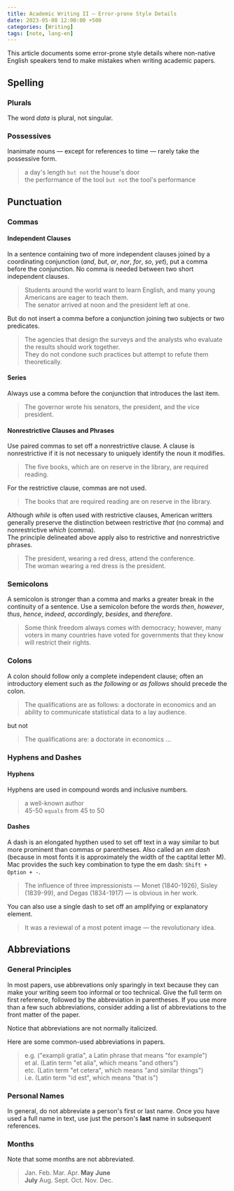 ```yaml
---
title: Academic Writing II — Error-prone Style Details
date: 2023-05-08 12:00:00 +500
categories: [Writing]
tags: [note, lang-en]
---
```


This article documents some error-prone style details where non-native English speakers tend to make mistakes when writing academic papers.

## Spelling

### Plurals

The word *data* is plural, not singular.  

### Possessives

Inanimate nouns — except for references to time — rarely take the possessive form.

> a day's length `but not` the house's door   
> the performance of the tool `but not` the tool's performance


## Punctuation

### Commas

#### Independent Clauses
In a sentence containing two of more independent clauses joined by a coordinating conjunction (*and*, *but*, *or*, *nor*, *for*, *so*, *yet*), put a comma before the conjunction. No comma is needed between two short independent clauses.

> Students around the world want to learn English, and many young Americans are eager to teach them.  
> The senator arrived at noon and the president left at one.

But do not insert a comma before a conjunction joining two subjects or two predicates.

> The agencies that design the surveys and the analysts who evaluate the results should work together.  
> They do not condone such practices but attempt to refute them theoretically.


#### Series

Always use a comma before the conjunction that introduces the last item.

> The governor wrote his senators, the president, and the vice president.

#### Nonrestrictive Clauses and Phrases

Use paired commas to set off a nonrestrictive clause. A clause is nonrestrictive if it is not necessary to uniquely identify the noun it modifies.

> The five books, which are on reserve in the library, are required reading.

For the restrictive clause, commas are not used.

> The books that are required reading are on reserve in the library.

Although *while* is often used with restrictive clauses, American writters generally preserve the distinction between restrictive *that* (no comma) and nonrestrictive *which* (comma).  
The principle delineated above apply also to restrictive and nonrestrictive phrases.

> The president, wearing a red dress, attend the conference.  
> The woman wearing a red dress is the president.


### Semicolons

A semicolon is stronger than a comma and marks a greater break in the continuity of a sentence. Use a semicolon before the words *then*, *however*, *thus*, *hence*, *indeed*, *accordingly*, *besides*, and *therefore*.

> Some think freedom always comes with democracy; however, many voters in many countries have voted for governments that they know will restrict their rights.


### Colons

A colon should follow only a complete independent clause; often an introductory element such as *the following* or *as follows* should precede the colon.

> The qualifications are as follows: a doctorate in economics and an ability to communicate statistical data to a lay audience.

but not

> The qualifications are: a doctorate in economics ...


### Hyphens and Dashes

#### Hyphens

Hyphens are used in compound words and inclusive numbers.

> a well-known author  
> 45-50 `equals` from 45 to 50

#### Dashes

A dash is an elongated hypthen used to set off text in a way similar to but more prominent than commas or parentheses. Also called an *em dash* (because in most fonts it is approximately the width of the captital letter M). Mac provides the such key combination to type the em dash: `Shift + Option + -`.

> The influence of three impressionists — Monet (1840-1926), Sisley (1839-99), and Degas (1834-1917) — is obvious in her work.

You can also use a single dash to set off an amplifying or explanatory element.

> It was a reviewal of a most potent image — the revolutionary idea.

## Abbreviations

### General Principles

In most papers, use abbrevations only sparingly in text because they can make your writing seem too informal or too technical. Give the full term on first reference, followed by the abbreviation in parentheses. If you use more than a few such abbreviations, consider adding a list of abbreviations to the front matter of the paper.

Notice that abbreviations are not normally italicized.

Here are some common-used abbreviations in papers.

> e.g. ("exampli gratia", a Latin phrase that means "for example")  
> et al. (Latin term "et alia", which means "and others")  
> etc. (Latin term "et cetera", which means "and similar things")  
> i.e. (Latin term "id est", which means "that is")  

### Personal Names

In general, do not abbreviate a person's first or last name. Once you have used a full name in text, use just the person's **last** name in subsequent references.

### Months

Note that some months are not abbreviated.

> Jan.  Feb.  Mar.  Apr.   **May**   **June**  
> **July**  Aug. Sept.  Oct.  Nov.   Dec.